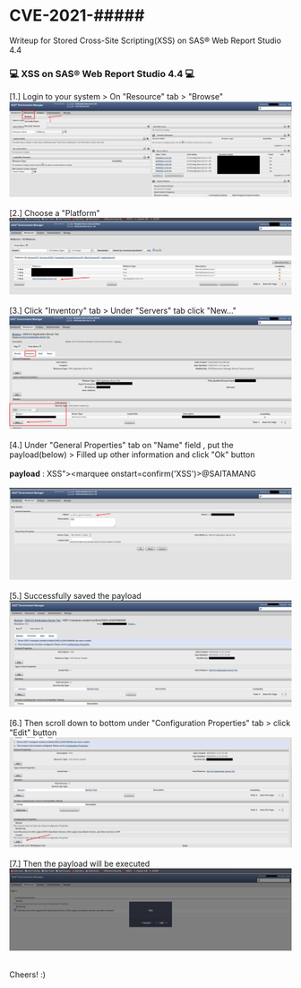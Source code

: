 # CVE-2021-#####
Writeup for Stored Cross-Site Scripting(XSS) on SAS® Web Report Studio 4.4

### :computer: XSS on SAS® Web Report Studio 4.4 :computer:

\[1.\] Login to your system > On "Resource" tab > "Browse"
<br>
<img src="https://raw.githubusercontent.com/saitamang/CVE-2021-35475/main/img/1-Browse.png" title="1">
<br><br>
[2.] Choose a "Platform"
<br>
<img src="https://raw.githubusercontent.com/saitamang/CVE-2021-35475/main/img/2-Choose%20platform.png" title="2">
<br><br>
[3.] Click "Inventory" tab > Under "Servers" tab click "New..."
<br>
<img src="https://raw.githubusercontent.com/saitamang/CVE-2021-35475/main/img/3-inventory-new-server.png" title="3">
<br><br>
[4.] Under "General Properties" tab on "Name" field , put the payload(below) > Filled up other information and click "Ok" button 
<br><br>
**payload** : XSS"><marquee onstart=confirm('XSS')>@SAITAMANG
<br><br>
<img src="https://raw.githubusercontent.com/saitamang/CVE-2021-35475/main/img/4-add%20new%20server%20with%20xss%20payload.png" title="4">
<br><br>
[5.] Successfully saved the payload
<br>
<img src="https://raw.githubusercontent.com/saitamang/CVE-2021-35475/main/img/5-xss%20successfully%20saved.png" title="5">
<br><br>
[6.] Then scroll down to bottom under "Configuration Properties" tab > click "Edit" button
<br>
<img src="https://raw.githubusercontent.com/saitamang/CVE-2021-35475/main/img/6-scroll%20bottom%20press%20edit.png" title="6">
<br><br>
[7.] Then the payload will be executed
<br>
<img src="https://raw.githubusercontent.com/saitamang/CVE-2021-35475/main/img/7-xss%20prompt.png" title="7">
<br><br>

  
  Cheers! :)
